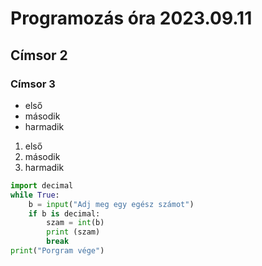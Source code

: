 # Programozás óra 2023.09.11
## Címsor 2
### Címsor 3


- első
- második
- harmadik

1. első 
1. második
1. harmadik

```python 
import decimal
while True:
    b = input("Adj meg egy egész számot")
    if b is decimal:
        szam = int(b)
        print (szam)
        break
print("Porgram vége")
```